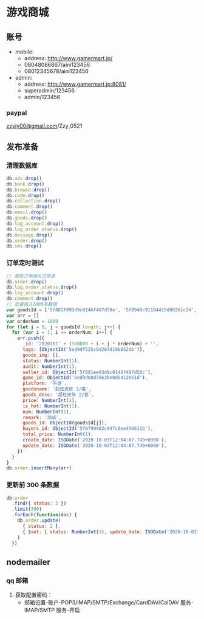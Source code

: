 # 游戏商城

## 账号

- mobile:
  - address: http://www.gamermart.jp/
  - 08048086867/aini123456
  - 08012345678/aini123456
- admin:
  - address: http://www.gamermart.jp:8081/
  - superadmin/123456
  - admin/123456

### paypal

zzyiy00@gmail.com/Zzy_0521

## 发布准备

### 清理数据库

```js
db.adv.drop()
db.bank.drop()
db.browse.drop()
db.code.drop()
db.collection.drop()
db.comment.drop()
db.email.drop()
db.goods.drop()
db.log_account.drop()
db.log_order_status.drop()
db.message.drop()
db.order.drop()
db.sms.drop()
```

### 订单定时测试

```js
// 删除订单相关记录表
db.order.drop()
db.log_order_status.drop()
db.log_account.drop()
db.comment.drop()
// 批量插入1000条数据
var goodsId = ['5f881f093d9c0146f487d58e', '5f8948c91184415d90261c24', '5f8948cf1184415d90261c25']
var arr = []
var orderNum = 1000
for (let j = 0; j < goodsId.length; j++) {
  for (var i = 1; i <= orderNum; i++) {
    arr.push({
      _id: '2020101' + (500000 + i + j * orderNum) + '',
      tags: [ObjectId('5ed9df525c0d264d10b852db')],
      goods_img: [],
      status: NumberInt(1),
      audit: NumberInt(1),
      seller_id: ObjectId('5f881ee03d9c0146f487d58c'),
      game_id: ObjectId('5ed9d08d7863be0d5412651d'),
      platform: '手游',
      goodsname: '超炫皮肤 2/套',
      goods_desc: '超炫皮肤 2/套',
      price: NumberInt(1),
      is_hot: NumberInt(1),
      num: NumberInt(1),
      remark: '测试',
      goods_id: ObjectId(goodsId[j]),
      buyers_id: ObjectId('5f8799482c947c0ee456611b'),
      total_price: NumberInt(1),
      create_date: ISODate('2020-10-03T12:04:07.749+0000'),
      update_date: ISODate('2020-10-03T12:04:07.749+0000'),
    })
  }
}
db.order.insertMany(arr)
```

### 更新前 300 条数据

```js
db.order
  .find({ status: 2 })
  .limit(300)
  .forEach(function(doc) {
    db.order.update(
      { status: 2 },
      { $set: { status: NumberInt(3), update_date: ISODate('2020-10-03T12:04:07.749+0000') } }
    )
  })
```

## nodemailer

### qq 邮箱

1. 获取配置密码：
   - 邮箱设置-账户-POP3/IMAP/SMTP/Exchange/CardDAV/CalDAV 服务-IMAP/SMTP 服务-开启
